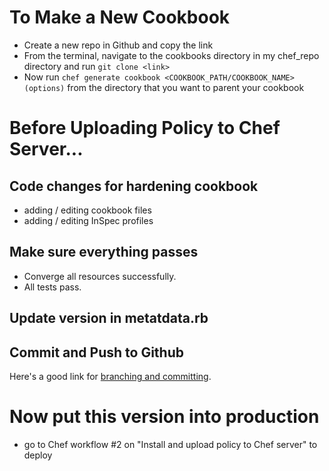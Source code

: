 # To Make a New Cookbook
 - Create a new repo in Github and copy the link
 - From the terminal, navigate to the cookbooks directory in my chef_repo directory and run
 `git clone <link>`
 - Now run `chef generate cookbook <COOKBOOK_PATH/COOKBOOK_NAME> (options)` from the directory that you want to parent your cookbook


# Before Uploading Policy to Chef Server...

## Code changes for hardening cookbook
 - adding / editing cookbook files
 - adding / editing InSpec profiles

## Make sure everything passes
 - Converge all resources successfully.
 - All tests pass.

## Update version in metatdata.rb

## Commit and Push to Github
Here's a good link for [branching and committing](https://github.com/Kunena/Kunena-Forum/wiki/Create-a-new-branch-with-git-and-manage-branches).

# Now put this version into production
 - go to Chef workflow #2 on "Install and upload policy to Chef server" to deploy
